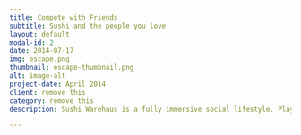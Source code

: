 ```yaml
---
title: Compete with Friends
subtitle: Sushi and the people you love
layout: default
modal-id: 2
date: 2014-07-17
img: escape.png
thumbnail: escape-thumbnail.png
alt: image-alt
project-date: April 2014
client: remove this
category: remove this
description: Sushi Warehaus is a fully immersive social lifestyle. Play with the people you love, or make new friends at the Warehaus.

---
```

